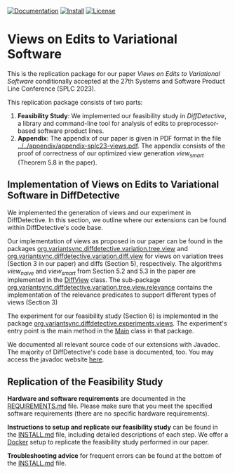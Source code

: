 [![Documentation](https://img.shields.io/badge/Documentation-Read-purple)][documentation]
[![Install](https://img.shields.io/badge/Install-Instructions-blue)](INSTALL.md)
[![License](https://img.shields.io/badge/License-GNU%20LGPLv3-blue)](../../LICENSE.LGPL3)

# Views on Edits to Variational Software

This is the replication package for our paper _Views on Edits to Variational Software_ conditionally accepted at the 27th Systems and Software Product Line Conference (SPLC 2023).

This replication package consists of two parts:

1. **Feasibility Study**: We implemented our feasibility study in _DiffDetective_, a library and command-line tool for analysis of edits to preprocessor-based software product lines.
2. **Appendix**: The appendix of our paper is given in PDF format in the file [../../appendix/appendix-splc23-views.pdf][appendix]. The appendix consists of the proof of correctness of our optimized view generation $view_{smart}$ (Theorem 5.8 in the paper).

## Implementation of Views on Edits to Variational Software in DiffDetective

We implemented the generation of views and our experiment in DiffDetective.
In this section, we outline where our extensions can be found within DiffDetective's code base.

Our implementation of views as proposed in our paper can be found in the packages [org.variantsync.diffdetective.variation.tree.view][pkg-treeview] and [org.variantsync.diffdetective.variation.diff.view][pkg-diffview] for views on variation trees (Section 3 in our paper) and diffs (Section 5), respectively.
The algorithms $view_{naive}$ and $view_{smart}$ from Section 5.2 and 5.3 in the paper are implemented in the [DiffView][cls-diffview] class.
The sub-package [org.variantsync.diffdetective.variation.tree.view.relevance][pkg-relevance] contains the implementation of the relevance predicates to support different types of views (Section 3)

The experiment for our feasibility study (Section 6) is implemented in the package [org.variantsync.diffdetective.experiments.views][pkg-feasibilityexperiment].
The experiment's entry point is the main method in the [Main][cls-feasibilitymain] class in that package.

We documented all relevant source code of our extensions with Javadoc.
The majority of DiffDetective's code base is documented, too.
You may access the javadoc website [here][documentation].

## Replication of the Feasibility Study

**Hardware and software requirements** are documented in the [REQUIREMENTS.md](REQUIREMENTS.md) file.
Please make sure that you meet the specified software requirements (there are no specific hardware requirements).

**Instructions to setup and replicate our feasibility study** can be found in the [INSTALL.md](INSTALL.md) file, including detailed descriptions of each step.
We offer a [Docker](https://www.docker.com/) setup to replicate the feasibility study performed in our paper.

**Troubleshooting advice** for frequent errors can be found at the bottom of the [INSTALL.md](INSTALL.md) file.

[appendix]: ../../appendix/appendix-splc23-views.pdf
[documentation]: https://htmlpreview.github.io/?https://github.com/VariantSync/DiffDetective/blob/splc23-views/docs/javadoc/index.html

[pkg-treeview]: https://htmlpreview.github.io/?https://raw.githubusercontent.com/VariantSync/DiffDetective/splc23-views/docs/javadoc/org/variantsync/diffdetective/variation/tree/view/package-summary.html
[pkg-diffview]: https://htmlpreview.github.io/?https://raw.githubusercontent.com/VariantSync/DiffDetective/splc23-views/docs/javadoc/org/variantsync/diffdetective/variation/diff/view/package-summary.html
[pkg-relevance]: https://htmlpreview.github.io/?https://raw.githubusercontent.com/VariantSync/DiffDetective/splc23-views/docs/javadoc/org/variantsync/diffdetective/variation/tree/view/relevance/package-summary.html
[pkg-feasibilityexperiment]: https://htmlpreview.github.io/?https://raw.githubusercontent.com/VariantSync/DiffDetective/splc23-views/docs/javadoc/org/variantsync/diffdetective/experiments/views/package-summary.html
[cls-diffview]: https://htmlpreview.github.io/?https://raw.githubusercontent.com/VariantSync/DiffDetective/splc23-views/docs/javadoc/org/variantsync/diffdetective/variation/diff/view/DiffView.html
[cls-feasibilitymain]: https://htmlpreview.github.io/?https://raw.githubusercontent.com/VariantSync/DiffDetective/splc23-views/docs/javadoc/org/variantsync/diffdetective/experiments/views/Main.html